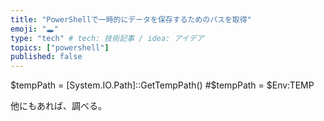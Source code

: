 ```yaml
---
title: "PowerShellで一時的にデータを保存するためのパスを取得"
emoji: "🕳"
type: "tech" # tech: 技術記事 / idea: アイデア
topics: ["powershell"]
published: false
---
```


$tempPath = [System.IO.Path]::GetTempPath()
#$tempPath = $Env:TEMP

他にもあれば、調べる。
